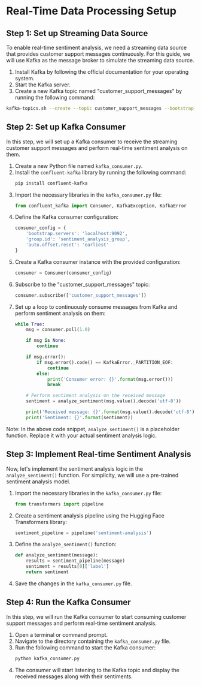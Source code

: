 # Real-Time Data Processing Setup

## Step 1: Set up Streaming Data Source
To enable real-time sentiment analysis, we need a streaming data source that provides customer support messages continuously. For this guide, we will use Kafka as the message broker to simulate the streaming data source.

1. Install Kafka by following the official documentation for your operating system.
2. Start the Kafka server.
3. Create a new Kafka topic named "customer_support_messages" by running the following command:
```bash
kafka-topics.sh --create --topic customer_support_messages --bootstrap-server localhost:9092 --partitions 1 --replication-factor 1
```

## Step 2: Set up Kafka Consumer
In this step, we will set up a Kafka consumer to receive the streaming customer support messages and perform real-time sentiment analysis on them.

1. Create a new Python file named `kafka_consumer.py`.
2. Install the `confluent-kafka` library by running the following command:
    ```bash
    pip install confluent-kafka
    ```
3. Import the necessary libraries in the `kafka_consumer.py` file:
    ```python
    from confluent_kafka import Consumer, KafkaException, KafkaError
    ```
4. Define the Kafka consumer configuration:
    ```python
    consumer_config = {
        'bootstrap.servers': 'localhost:9092',
        'group.id': 'sentiment_analysis_group',
        'auto.offset.reset': 'earliest'
    }
    ```
5. Create a Kafka consumer instance with the provided configuration:
    ```python
    consumer = Consumer(consumer_config)
    ```
6. Subscribe to the "customer_support_messages" topic:
    ```python
    consumer.subscribe(['customer_support_messages'])
    ```
7. Set up a loop to continuously consume messages from Kafka and perform sentiment analysis on them:
    ```python
    while True:
        msg = consumer.poll(1.0)
    
        if msg is None:
            continue
    
        if msg.error():
            if msg.error().code() == KafkaError._PARTITION_EOF:
                continue
            else:
                print('Consumer error: {}'.format(msg.error()))
                break
    
        # Perform sentiment analysis on the received message
        sentiment = analyze_sentiment(msg.value().decode('utf-8'))
    
        print('Received message: {}'.format(msg.value().decode('utf-8')))
        print('Sentiment: {}'.format(sentiment))
    ```
Note: In the above code snippet, `analyze_sentiment()` is a placeholder function. Replace it with your actual sentiment analysis logic.

## Step 3: Implement Real-time Sentiment Analysis
Now, let's implement the sentiment analysis logic in the `analyze_sentiment()` function. For simplicity, we will use a pre-trained sentiment analysis model.

1. Import the necessary libraries in the `kafka_consumer.py` file:
    ```python
    from transformers import pipeline
    ```
2. Create a sentiment analysis pipeline using the Hugging Face Transformers library:
    ```python
    sentiment_pipeline = pipeline('sentiment-analysis')
    ```
3. Define the `analyze_sentiment()` function:
    ```python
    def analyze_sentiment(message):
        results = sentiment_pipeline(message)
        sentiment = results[0]['label']
        return sentiment
    ```
4. Save the changes in the `kafka_consumer.py` file.

## Step 4: Run the Kafka Consumer
In this step, we will run the Kafka consumer to start consuming customer support messages and perform real-time sentiment analysis.

1. Open a terminal or command prompt.
2. Navigate to the directory containing the `kafka_consumer.py` file.
3. Run the following command to start the Kafka consumer:
    ```bash
    python kafka_consumer.py
    ```
4. The consumer will start listening to the Kafka topic and display the received messages along with their sentiments.

